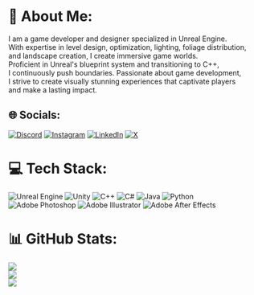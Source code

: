 # 💫 About Me:
I am a game developer and designer specialized in Unreal Engine. <br>With expertise in level design, optimization, lighting, foliage distribution, <br>and landscape creation, I create immersive game worlds. <br>Proficient in Unreal's blueprint system and transitioning to C++, <br>I continuously push boundaries. Passionate about game development, <br>I strive to create visually stunning experiences that captivate players <br>and make a lasting impact.


## 🌐 Socials:
[![Discord](https://img.shields.io/badge/Discord-%237289DA.svg?logo=discord&logoColor=white)](https://discord.gg/https://discord.com/invite/DTw8jCBwTz) [![Instagram](https://img.shields.io/badge/Instagram-%23E4405F.svg?logo=Instagram&logoColor=white)](https://instagram.com/daljinderjind) [![LinkedIn](https://img.shields.io/badge/LinkedIn-%230077B5.svg?logo=linkedin&logoColor=white)](https://linkedin.com/in/daljinderjind) [![X](https://img.shields.io/badge/X-black.svg?logo=X&logoColor=white)](https://x.com/daljinderjind) 

# 💻 Tech Stack:
![Unreal Engine](https://img.shields.io/badge/UnrealEngine-%2300599C.svg?style=for-the-badge&logo=UnrealEngine&logoColor=white) ![Unity](https://img.shields.io/badge/Unity-%2300599C.svg?style=for-the-badge&logo=UnrealEngine&logoColor=white) ![C++](https://img.shields.io/badge/c++-%2300599C.svg?style=for-the-badge&logo=c%2B%2B&logoColor=white) ![C#](https://img.shields.io/badge/c%23-%23239120.svg?style=for-the-badge&logo=csharp&logoColor=white) ![Java](https://img.shields.io/badge/java-%23ED8B00.svg?style=for-the-badge&logo=openjdk&logoColor=white) ![Python](https://img.shields.io/badge/python-3670A0?style=for-the-badge&logo=python&logoColor=ffdd54) ![Adobe Photoshop](https://img.shields.io/badge/adobe%20photoshop-%2331A8FF.svg?style=for-the-badge&logo=adobe%20photoshop&logoColor=white) ![Adobe Illustrator](https://img.shields.io/badge/adobe%20illustrator-%23FF9A00.svg?style=for-the-badge&logo=adobe%20illustrator&logoColor=white) ![Adobe After Effects](https://img.shields.io/badge/Adobe%20After%20Effects-9999FF.svg?style=for-the-badge&logo=Adobe%20After%20Effects&logoColor=white)
# 📊 GitHub Stats:
![](https://github-readme-stats.vercel.app/api?username=thejind&theme=dark&hide_border=false&include_all_commits=true&count_private=true)<br/>
![](https://github-readme-streak-stats.herokuapp.com/?user=thejind&theme=dark&hide_border=false)<br/>
![](https://github-readme-stats.vercel.app/api/top-langs/?username=thejind&theme=dark&hide_border=false&include_all_commits=true&count_private=true&layout=compact)


